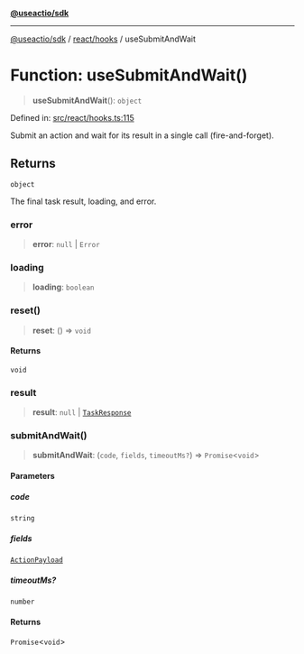 [**@useactio/sdk**](../../../README.md)

***

[@useactio/sdk](../../../modules.md) / [react/hooks](../README.md) / useSubmitAndWait

# Function: useSubmitAndWait()

> **useSubmitAndWait**(): `object`

Defined in: [src/react/hooks.ts:115](https://github.com/useactio/sdk/blob/aa0cbb7aefc891bd76a4e1447f8c84a24792d899/src/react/hooks.ts#L115)

Submit an action and wait for its result in a single call (fire-and-forget).

## Returns

`object`

The final task result, loading, and error.

### error

> **error**: `null` \| `Error`

### loading

> **loading**: `boolean`

### reset()

> **reset**: () => `void`

#### Returns

`void`

### result

> **result**: `null` \| [`TaskResponse`](../../../client/interfaces/TaskResponse.md)

### submitAndWait()

> **submitAndWait**: (`code`, `fields`, `timeoutMs?`) => `Promise`\<`void`\>

#### Parameters

##### code

`string`

##### fields

[`ActionPayload`](../../../client/type-aliases/ActionPayload.md)

##### timeoutMs?

`number`

#### Returns

`Promise`\<`void`\>
